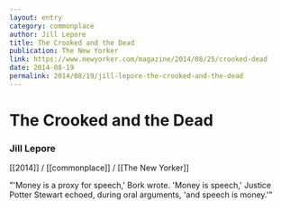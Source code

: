```yaml
---
layout: entry
category: commonplace
author: Jill Lepore
title: The Crooked and the Dead
publication: The New Yorker
link: https://www.newyorker.com/magazine/2014/08/25/crooked-dead
date: 2014-08-19
permalink: 2014/08/19/jill-lepore-the-crooked-and-the-dead
---
```


# The Crooked and the Dead

### Jill Lepore

[[2014]] / [[commonplace]] / [[The New Yorker]]

"'Money is a proxy for speech,' Bork wrote. 'Money is speech,' Justice Potter Stewart echoed, during oral arguments, 'and speech is money.'" 